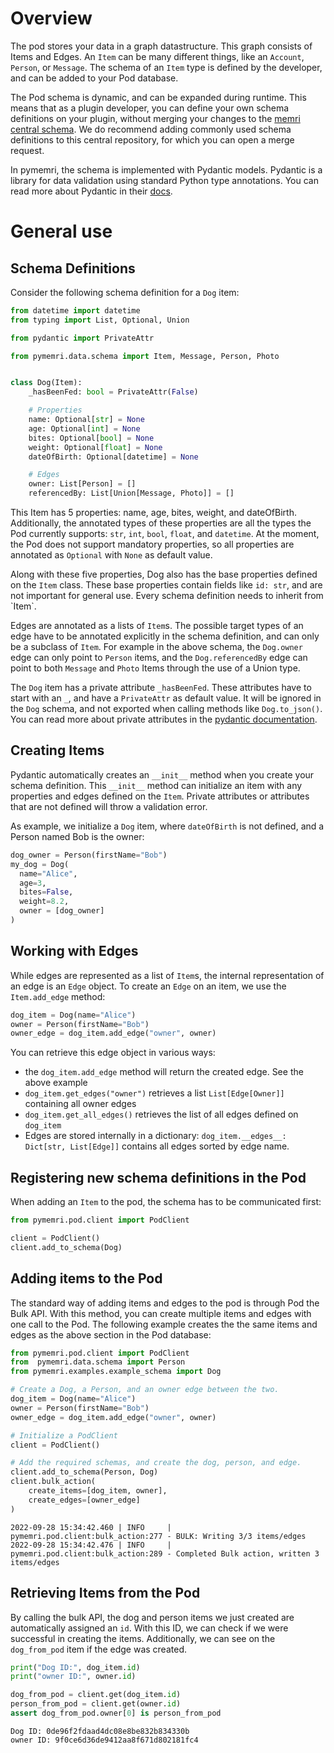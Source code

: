 # Overview

The pod stores your data in a graph datastructure. This graph consists of Items and Edges. An `Item` can be many different things, like an `Account`, `Person`, or `Message`. The schema of an `Item` type is defined by the developer, and can be added to your Pod database.

The Pod schema is dynamic, and can be expanded during runtime. This means that as a plugin developer, you can define your own schema definitions on your plugin, without merging your changes to the [memri central schema](https://gitlab.memri.io/memri/schema). We do recommend adding commonly used schema definitions to this central repository, for which you can open a merge request.

In pymemri, the schema is implemented with Pydantic models. Pydantic is a library for data validation using standard Python type annotations. You can read more about Pydantic in their [docs](https://pydantic-docs.helpmanual.io/).

# General use

## Schema Definitions

Consider the following schema definition for a `Dog` item:

```python
from datetime import datetime
from typing import List, Optional, Union

from pydantic import PrivateAttr

from pymemri.data.schema import Item, Message, Person, Photo


class Dog(Item):
    _hasBeenFed: bool = PrivateAttr(False)

    # Properties
    name: Optional[str] = None
    age: Optional[int] = None
    bites: Optional[bool] = None
    weight: Optional[float] = None
    dateOfBirth: Optional[datetime] = None

    # Edges
    owner: List[Person] = []
    referencedBy: List[Union[Message, Photo]] = []
```

This Item has 5 properties: name, age, bites, weight, and dateOfBirth. Additionally, the annotated types of these properties are all the types the Pod currently supports: `str`, `int`, `bool`, `float`, and `datetime`. At the moment, the Pod does not support mandatory properties, so all properties are annotated as `Optional` with `None` as default value.

Along with these five properties, Dog also has the base properties defined on the `Item` class. These base properties contain fields like `id: str`, and are not important for general use. Every schema definition needs to inherit from \`Item\`.

Edges are annotated as a lists of `Item`s. The possible target types of an edge have to be annotated explicitly in the schema definition, and can only be a subclass of `Item`. For example in the above schema, the `Dog.owner` edge can only point to `Person` items, and the `Dog.referencedBy` edge can point to both `Message` and `Photo` Items through the use of a Union type.

The `Dog` item has a private attribute `_hasBeenFed`. These attributes have to start with an `_`, and have a `PrivateAttr` as default value. It will be ignored in the `Dog` schema, and not exported when calling methods like `Dog.to_json()`. You can read more about private attributes in the [pydantic documentation](https://pydantic-docs.helpmanual.io/usage/models/#private-model-attributes).

## Creating Items

Pydantic automatically creates an `__init__` method when you create your schema definition. This `__init__` method can initialize an item with any properties and edges defined on the `Item`. Private attributes or attributes that are not defined will throw a validation error.

As example, we initialize a `Dog` item, where `dateOfBirth` is not defined, and a Person named Bob is the owner:

```python
dog_owner = Person(firstName="Bob")
my_dog = Dog(
  name="Alice",
  age=3,
  bites=False,
  weight=8.2,
  owner = [dog_owner]
)
```

## Working with Edges

While edges are represented as a list of `Item`s, the internal representation of an edge is an `Edge` object. To create an `Edge` on an item, we use the `Item.add_edge` method:

```python
dog_item = Dog(name="Alice")
owner = Person(firstName="Bob")
owner_edge = dog_item.add_edge("owner", owner)
```

You can retrieve this edge object in various ways:

- the `dog_item.add_edge` method will return the created edge. See the above example
- `dog_item.get_edges("owner")` retrieves a list `List[Edge[Owner]]` containing all owner edges
- `dog_item.get_all_edges()` retrieves the list of all edges defined on `dog_item`
- Edges are stored internally in a dictionary: `dog_item.__edges__: Dict[str, List[Edge]]` contains all edges sorted by edge name.

## Registering new schema definitions in the Pod

When adding an `Item` to the pod, the schema has to be communicated first:

```python
from pymemri.pod.client import PodClient

client = PodClient()
client.add_to_schema(Dog)
```

## Adding items to the Pod

The standard way of adding items and edges to the pod is through Pod the Bulk API. With this method, you can create multiple items and edges with one call to the Pod. The following example creates the the same items and edges as the above section in the Pod database:

```python
from pymemri.pod.client import PodClient
from  pymemri.data.schema import Person
from pymemri.examples.example_schema import Dog

# Create a Dog, a Person, and an owner edge between the two.
dog_item = Dog(name="Alice")
owner = Person(firstName="Bob")
owner_edge = dog_item.add_edge("owner", owner)

# Initialize a PodClient
client = PodClient()

# Add the required schemas, and create the dog, person, and edge.
client.add_to_schema(Person, Dog)
client.bulk_action(
    create_items=[dog_item, owner],
    create_edges=[owner_edge]
)
```

```
2022-09-28 15:34:42.460 | INFO     | pymemri.pod.client:bulk_action:277 - BULK: Writing 3/3 items/edges
2022-09-28 15:34:42.476 | INFO     | pymemri.pod.client:bulk_action:289 - Completed Bulk action, written 3 items/edges
```

## Retrieving Items from the Pod

By calling the bulk API, the dog and person items we just created are automatically assigned an `id`. With this ID, we can check if we were successful in creating the items. Additionally, we can see on the `dog_from_pod` item if the edge was created.

```python
print("Dog ID:", dog_item.id)
print("owner ID:", owner.id)

dog_from_pod = client.get(dog_item.id)
person_from_pod = client.get(owner.id)
assert dog_from_pod.owner[0] is person_from_pod
```

```
Dog ID: 0de96f2fdaad4dc08e8be832b834330b
owner ID: 9f0ce6d36de9412aa8f671d802181fc4
```